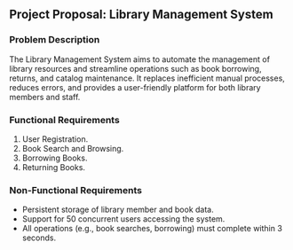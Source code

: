 ## Project Proposal: Library Management System

### Problem Description
The Library Management System aims to automate the management of library resources and streamline operations such as book borrowing, returns, and catalog maintenance. It replaces inefficient manual processes, reduces errors, and provides a user-friendly platform for both library members and staff.

### Functional Requirements
1. User Registration.
2. Book Search and Browsing.
3. Borrowing Books.
4. Returning Books.


### Non-Functional Requirements
- Persistent storage of library member and book data.
- Support for 50 concurrent users accessing the system.
- All operations (e.g., book searches, borrowing) must complete within 3 seconds.